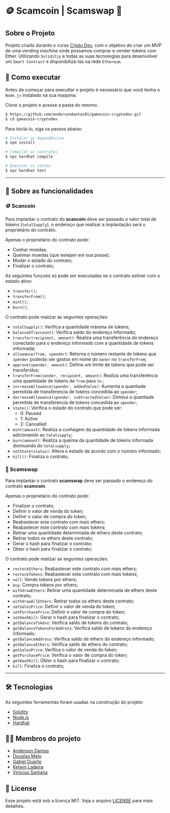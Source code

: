 # 🪙 Scamcoin | Scamswap 🎰

## Sobre o Projeto
Projeto criado durante o curso [Cripto Dev](https://criptodev.corporate.gama.academy/), com o objetivo de criar um MVP de uma vending machine onde possamos comprar e vender tokens com Ether. Utilizando `Soliditiy` e todas as suas tecnologias para desenvolver um `Smart Contract` e disponibiliza-las na rede `Ethereum`.

## 🚀 Como executar
Antes de começar para execultar o projeto é necessário que você tenha o `Node.js` instalado na sua maquina.

Clone o projeto e acesse a pasta do mesmo.
```bash
$ https://github.com/andersondantas81/gamacoin-cryptodev.git
$ cd gamacoin-cryptodev
```
Para iniciá-lo, siga os passos abaixo:
```bash
# Instalar as dependências
$ npm install

# Compilar os contratos
$ npx hardhat compile

# Executar os testes
$ npx hardhat test
```
---

## 📝 Sobre as funcionalidades
### 🪙 Scancoin
Para implantar o contrato do **scancoin** deve ser passado o valor total de tokens (`totalSupply`), o endereço que realizar a implantação será o proprietário do contrato.

Apenas o proprietário do contrato pode:
* Cunhar moedas;
* Queimar moedas (que estejam em sua posse);
* Mudar o estado do contrato;
* Finalizar o contrato;

As seguintes funçoes só pode ser executadas se o contrato estiver com o estado ativo:
* `transfer()`;
* `transferFrom()`;
* `mint()`;
* `burn()`;

O contrato pode realizar as seguintes operações:
* `totalSupply()`: Verifica a quantidade máxima de tokens;
* `balanceOf(account)`: Verifica saldo do endereço informado;
* `transfer(recipient, amount)`: Realiza uma transferência do endereço conectado para o endereço informado com a quantidade de tokens informada;
* `allowance(from, spender)`: Retorna o número restante de tokens que `spender` poderão ser gastos em nome do `owner` no `transferFrom`;
* `approve(spender, amount)`: Define um limite de tokens que pode ser transferidos;
* `transferFrom(sender, recipient, amount)`: Realiza uma transferência uma quantidade de tokens de `from` para `to` ;
* `increaseAllowance(spender, addedValue)`: Aumenta a quantiade permitida de transferencia de tokens concedida ao `spender`;
* `decreaseAllowance(spender, subtractedValue)`: Diminui a quantiade permitida de transferencia de tokens concedida ao `spender`;
* `state()`: Verifica o estado do contrato que pode ser:
  * 0: Paused
  * 1: Active
  * 2: Cancelled
* `mint(amount)`: Realiza a cunhagem da quantidade de tokens informada adicionando ao `totalsupply`;
* `burn(amount)`: Realiza a queima da quantidade de tokens informada diminuindo do `totalsupply`;
* `setState(status)`: Altera o estado de acordo com o número informado;
* `kill()`: Finaliza o contrato;

### 🎰 Scamswap
Para implantar o contrato **scamswap** deve ser passado o endereço do contrato **scamcoin**.

Apenas o proprietário do contrato pode:
* Finalizar o contrato;
* Definir o valor de venda do token;
* Definir o valor de compra do token;
* Reabastecer este contrato com mais ethers;
* Reabastecer este contrato com mais tokens;
* Retirar uma quantidade determinada de ethers deste contrato;
* Retirar todos os ethers deste contrato;
* Gerar o hash para finalizar o contrato;
* Obter o hash para finalizar o contrato;

O contrato pode realizar as seguintes operações:

* `restockEthers`: Reabastecer este contrato com mais ethers;
* `restockTokens`: Reabastecer este contrato com mais tokens;
* `sell`: Vende tokens por ethers;
* `buy`: Compra tokens por ethers;
* `withdrawEthers`: Retirar uma quantidade determinada de ethers deste contrato;
* `withdrawAllEthers`: Retirar todos os ethers deste contrato;
* `setSalesPrice`: Definir o valor de venda do token;
* `setPurchasePrice`: Definir o valor de compra do token;
* `setHashKill`: Gerar o hash para finalizar o contrato;
* `getBalanceTokens`:  Verifica saldo de tokens do contrato;
* `getBalanceTokensForAddress`: Verifica saldo de tokens do endereço informado;
* `getBalanceAddress`: Verifica saldo de ethers do endereço informado;
* `getBalanceEthers`: Verifica saldo de ethers do contrato;
* `getSalesPrice`: Verifica o valor de venda do token;
* `getPurchasePrice`: Verifica o valor de compra do token;
* `getHashKill`: Obter o hash para finalizar o contrato;
* `kill`: Finaliza o contrato;

---
## 🛠 Tecnologias

As seguintes ferramentas foram usadas na construção do projeto:

- [Solidity](https://docs.soliditylang.org/en/v0.8.14/)
- [Node.js](https://nodejs.org/en/)
- [Hardhat](https://hardhat.org/)

## 👨‍💻 Membros do projeto
* [Anderson Dantas](https://github.com/andersondantas81)
* [Douglas Melo](https://github.com/Dougmelo)
* [Gabiel Duarte](https://github.com/xlDuarte)
* [Kelwin Ladeira](https://github.com/ladeirakelwin)
* [Vinicius Santana](https://github.com/viniblack)

## 📝 License

Esse projeto está sob a licença MIT. Veja o arquivo [LICENSE](LICENSE.md) para mais detalhes.
